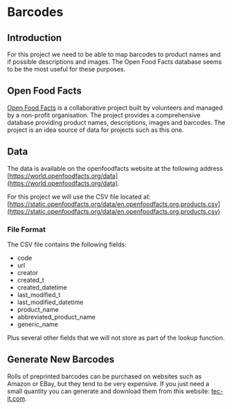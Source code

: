# Barcodes

## Introduction

For this project we need to be able to map barcodes to product names and if possible descriptions and images. 
The Open Food Facts database seems to be the most useful for these purposes.

## Open Food Facts

[Open Food Facts](https://world.openfoodfacts.org) is a collaborative project built by volunteers and managed 
by a non-profit organisation.  The project provides a comprehensive database providing product names, 
descriptions, images and barcodes.  The project is an idea source of data for projects such as this one.

## Data

The data is available on the openfoodfacts website at the following address 
[https://world.openfoodfacts.org/data](https://world.openfoodfacts.org/data).

For this project we will use the CSV file located at: 
[https://static.openfoodfacts.org/data/en.openfoodfacts.org.products.csv](https://static.openfoodfacts.org/data/en.openfoodfacts.org.products.csv)

### File Format

The CSV file contains the following fields:
- code	
- url	
- creator	
- created_t	
- created_datetime	
- last_modified_t	
- last_modified_datetime	
- product_name	
- abbreviated_product_name	
- generic_name

Plus several other fields that we will not store as part of the lookup function.

## Generate New Barcodes

Rolls of preprinted barcodes can be purchased on websites such as Amazon or EBay, but they tend to be very 
expensive.  If you just need a small quantity you can generate and download them from this 
website: [tec-it.com](https://barcode.tec-it.com/en).

